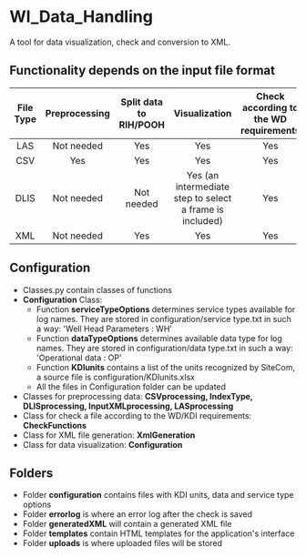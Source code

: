 # WI_Data_Handling
A tool for data visualization, check and conversion to XML.
## Functionality depends on the input file format
File Type | Preprocessing | Split data to RIH/POOH | Visualization | Check according to the WD requirements | Convert to XML
:---:   | :---:   | :---:  | :---:  |:---:  | :---:  
LAS | Not needed | Yes| Yes| Yes| Yes
CSV | Yes | Yes| Yes| Yes| Yes
DLIS | Not needed | Not needed| Yes (an intermediate step to select a frame is included)| Yes| Yes
XML | Not needed | Yes| Yes| Yes| No
## Configuration
* Classes.py contain classes of functions
* **Configuration** Class:
  * Function **serviceTypeOptions** determines service types available for log names. They are stored in configuration/service type.txt in such a way: 'Well Head Parameters : WH'
  * Function **dataTypeOptions** determines available data type for log names. They are stored in configuration/data type.txt in such a way: 'Operational data : OP'
  * Function **KDIunits** contains a list of the units recognized by SiteCom, a source file is configuration/KDIunits.xlsx
  * All the files in Configuration folder can be updated
* Classes for preprocessing data: **CSVprocessing, IndexType,  DLISprocessing, InputXMLprocessing, LASprocessing**
* Class for check a file according to the WD/KDI requirements: **CheckFunctions**
* Class for XML file generation: **XmlGeneration**
* Class for data visualization: **Configuration**
## Folders
* Folder **configuration** contains files with KDI units, data and service type options
* Folder **errorlog** is where an error log after the check is saved
* Folder **generatedXML** will contain a generated XML file
* Folder **templates** contain HTML templates for the application's interface
* Folder **uploads** is where uploaded files will be stored
